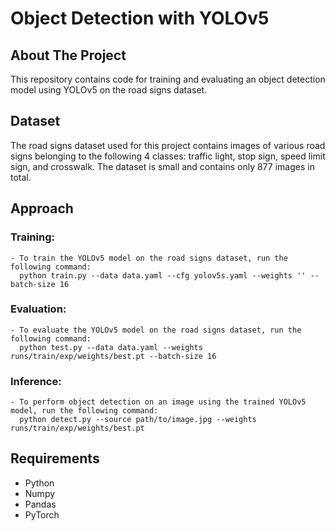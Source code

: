 # Object Detection with YOLOv5

## About The Project
This repository contains code for training and evaluating an object detection model using YOLOv5 on the road signs dataset.
  
## Dataset
The road signs dataset used for this project contains images of various road signs belonging to the following 4 classes: traffic light, stop sign, speed limit sign, and crosswalk. The dataset is small and contains only 877 images in total.

## Approach
  ### Training: 
    - To train the YOLOv5 model on the road signs dataset, run the following command:
      python train.py --data data.yaml --cfg yolov5s.yaml --weights '' --batch-size 16
  ### Evaluation: 
    - To evaluate the YOLOv5 model on the road signs dataset, run the following command:
      python test.py --data data.yaml --weights runs/train/exp/weights/best.pt --batch-size 16
  ### Inference: 
    - To perform object detection on an image using the trained YOLOv5 model, run the following command:
      python detect.py --source path/to/image.jpg --weights runs/train/exp/weights/best.pt

## Requirements
- Python
- Numpy
- Pandas
- PyTorch 
